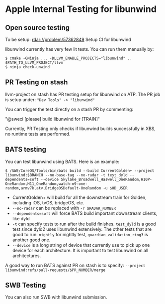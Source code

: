 Apple Internal Testing for libunwind
====================================

## Open source testing

To be setup: <rdar://problem/57362849> Setup CI for libunwind

libunwind currently has very few lit tests. You can run them manually by:
```
$ cmake -GNinja ... -DLLVM_ENABLE_PROJECTS="libunwind" .. $PATH_TO_LLVM_PROJECT/llvm
$ ninja check-unwind
```


## PR Testing on stash

llvm-project on stash has PR testing setup for libunwind on ATP. The PR job
is setup under: ``"Dev Tools" -> "libunwind"``

You can trigger the test directly on a stash PR by commenting:

"@sweci [please] build libunwind for [TRAIN]"

Currently, PR Testing only checks if libunwind builds successfully in XBS,
no runtime tests are performed.


## BATS testing

You can test libunwind using BATS. Here is an example:

```
$ /SWE/CoreOS/Tools/bin/bats build --build CurrentGolden+ --project libunwind:$BRANCH --no-base-tag --no-radar -t test_dyld --dependents=soft --device Skylake_Broadwell_Haswell_OneRandom,H10P-OneRandom,H11_OneRandom,watch-m9-one-random,armv7k,atv,BridgeOSDefault-OneRandom -u $OD_USER
```

* CurrentGolden+ will build for all the downstream train for Golden, including iOS, tvOS, bridgeOS, etc.
* `--no-radar` can be replaced with `-r $RADAR_NUMBER`
* `--dependents=soft` will force BATS build important downstream clients, like dyld
* `-t` can specify tests to run after the build finishes. `test_dyld` is a good test since dyld2 uses libunwind extensively. The other tests that are good to run: `nightly` for nightly test, `guardian_validation_ring3` is another good one.
* `--device` is a long string of device that currently use to pick up one device for each architecture. It is important to test libunwind on all architectures.

A good way to run BATS against PR on stash is to specify: `--project libunwind:refs/pull-requests/$PR_NUMBER/merge`


## SWB Testing

You can also run SWB with libunwind submission.
